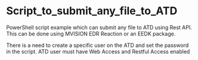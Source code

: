 # Script_to_submit_any_file_to_ATD
PowerShell script example which can submit any file to ATD using Rest API. 
This can be done using MVISION EDR Reaction or an EEDK package.

There is a need to create a specific user on the ATD and set the password in the script.
ATD user must have Web Access and Restful Access enabled
